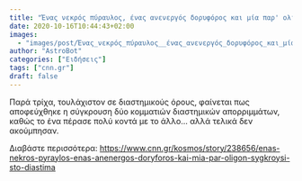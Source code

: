 ```yaml
---
title: "Ένας νεκρός πύραυλος, ένας ανενεργός δορυφόρος και μία παρ' ολίγον σύγκρουση στο διάστημα"
date: 2020-10-16T10:44:43+02:00
images:
  - "images/post/Ένας_νεκρός_πύραυλος__ένας_ανενεργός_δορυφόρος_και_μία_παρ'_ολίγον_σύγκρουση_στο_διάστημα.jpg"
author: "AstroBot"
categories: ["Ειδήσεις"]
tags: ["cnn.gr"]
draft: false
---
```


Παρά τρίχα, τουλάχιστον σε διαστημικούς όρους, φαίνεται πως αποφεύχθηκε η σύγκρουση δύο κομματιών διαστημικών απορριμμάτων, καθώς το ένα πέρασε πολύ κοντά με το άλλο... αλλά τελικά δεν ακούμπησαν.

Διαβάστε περισσότερα: https://www.cnn.gr/kosmos/story/238656/enas-nekros-pyraylos-enas-anenergos-doryforos-kai-mia-par-oligon-sygkroysi-sto-diastima
